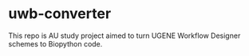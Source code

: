 uwb-converter
=============
This repo is AU study project aimed to turn UGENE Workflow Designer schemes to Biopython code.  
